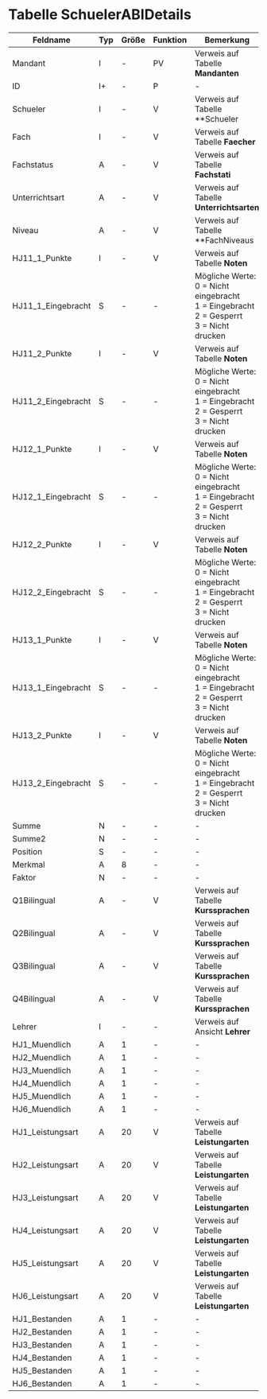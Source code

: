 # Tabelle SchuelerABIDetails

| Feldname           | Typ | Größe | Funktion | Bemerkung                                |
|--------------------|-----|-------|----------|------------------------------------------|
| Mandant            | I   | -     | PV       | Verweis auf Tabelle **Mandanten**        |
| ID                 | I+  | -     | P        | -                                        |
| Schueler           | I   | -     | V        | Verweis auf Tabelle **Schueler           |
| Fach               | I   | -     | V        | Verweis auf Tabelle **Faecher**          |
| Fachstatus         | A   | -     | V        | Verweis auf Tabelle **Fachstati**        |
| Unterrichtsart     | A   | -     | V        | Verweis auf Tabelle **Unterrichtsarten** |
| Niveau             | A   | -     | V        | Verweis auf Tabelle **FachNiveaus        |
| HJ11_1_Punkte      | I   | -     | V        | Verweis auf Tabelle **Noten**            |
| HJ11_1_Eingebracht | S   | -     | -        | Mögliche Werte:<br/>0 = Nicht eingebracht<br/>1 = Eingebracht<br/>2 = Gesperrt<br/>3 = Nicht drucken |
| HJ11_2_Punkte      | I   | -     | V        | Verweis auf Tabelle **Noten**            |
| HJ11_2_Eingebracht | S   | -     | -        | Mögliche Werte:<br/>0 = Nicht eingebracht<br/>1 = Eingebracht<br/>2 = Gesperrt<br/>3 = Nicht drucken |
| HJ12_1_Punkte      | I   | -     | V        | Verweis auf Tabelle **Noten**            |
| HJ12_1_Eingebracht | S   | -     | -        | Mögliche Werte:<br/>0 = Nicht eingebracht<br/>1 = Eingebracht<br/>2 = Gesperrt<br/>3 = Nicht drucken |
| HJ12_2_Punkte      | I   | -     | V        | Verweis auf Tabelle **Noten**            |
| HJ12_2_Eingebracht | S   | -     | -        | Mögliche Werte:<br/>0 = Nicht eingebracht<br/>1 = Eingebracht<br/>2 = Gesperrt<br/>3 = Nicht drucken |
| HJ13_1_Punkte      | I   | -     | V        | Verweis auf Tabelle **Noten**            |
| HJ13_1_Eingebracht | S   | -     | -        | Mögliche Werte:<br/>0 = Nicht eingebracht<br/>1 = Eingebracht<br/>2 = Gesperrt<br/>3 = Nicht drucken |
| HJ13_2_Punkte      | I   | -     | V        | Verweis auf Tabelle **Noten**            |
| HJ13_2_Eingebracht | S   | -     | -        | Mögliche Werte:<br/>0 = Nicht eingebracht<br/>1 = Eingebracht<br/>2 = Gesperrt<br/>3 = Nicht drucken |
| Summe              | N   | -     | -        | -                                        |
| Summe2             | N   | -     | -        | -                                        |
| Position           | S   | -     | -        | -                                        |
| Merkmal            | A   | 8     | -        | -                                        |
| Faktor             | N   | -     | -        | -                                        |
| Q1Bilingual        | A   | -     | V        | Verweis auf Tabelle **Kurssprachen**     |
| Q2Bilingual        | A   | -     | V        | Verweis auf Tabelle **Kurssprachen**     |
| Q3Bilingual        | A   | -     | V        | Verweis auf Tabelle **Kurssprachen**     |
| Q4Bilingual        | A   | -     | V        | Verweis auf Tabelle **Kurssprachen**     |
| Lehrer             | I   | -     | -        | Verweis auf Ansicht **Lehrer**           |
| HJ1_Muendlich      | A   | 1     | -        | -                                        |
| HJ2_Muendlich      | A   | 1     | -        | -                                        |
| HJ3_Muendlich      | A   | 1     | -        | -                                        |
| HJ4_Muendlich      | A   | 1     | -        | -                                        |
| HJ5_Muendlich      | A   | 1     | -        | -                                        |
| HJ6_Muendlich      | A   | 1     | -        | -                                        |
| HJ1_Leistungsart   | A   | 20    | V        | Verweis auf Tabelle **Leistungarten**    |
| HJ2_Leistungsart   | A   | 20    | V        | Verweis auf Tabelle **Leistungarten**    |
| HJ3_Leistungsart   | A   | 20    | V        | Verweis auf Tabelle **Leistungarten**    |
| HJ4_Leistungsart   | A   | 20    | V        | Verweis auf Tabelle **Leistungarten**    |
| HJ5_Leistungsart   | A   | 20    | V        | Verweis auf Tabelle **Leistungarten**    |
| HJ6_Leistungsart   | A   | 20    | V        | Verweis auf Tabelle **Leistungarten**    |
| HJ1_Bestanden      | A   | 1     | -        | -                                        |
| HJ2_Bestanden      | A   | 1     | -        | -                                        |
| HJ3_Bestanden      | A   | 1     | -        | -                                        |
| HJ4_Bestanden      | A   | 1     | -        | -                                        |
| HJ5_Bestanden      | A   | 1     | -        | -                                        |
| HJ6_Bestanden      | A   | 1     | -        | -                                        |